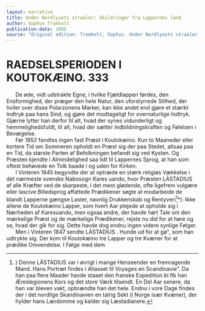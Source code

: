 ```yaml
---
layout: narrative
title: Under Nordlysets straaler: Skildringer fra Lappernes land
author: Sophus Tromholt
publication-date: 1885
source: "Original edition: Tromholt, Sophus. Under Nordlysets straaler: Skildringer fra Lappernes land. Kjøbenhavn: Gyldendalske Boghandels Forlag (F. Hegel & Søn), 1885. Downloaded from Projekt Runeberg (http://runeberg.org/nordlysets/).  Digitized in July 2010 by University of Toronto; adjusted for Projekt Runeberg in July 2013 by Ralph E."
---
```


# RAEDSELSPERIODEN I KOUTOKÆINO. 333  
&nbsp;&nbsp;&nbsp;&nbsp;&nbsp;&nbsp;De øde, vidt udstrakte Egne, i hvilke Fjældlappen førdes, den Ensformighed, der præger den hele Natur, den uforstyrrede Stilhed, der hviler over disse Polarzonens Marker, kan ikke andet end gjøre et stærkt Indtryk paa hans Sind, og gjøre det modtageligt for overnaturlige Indtryk. Gjærne lytter han derfor til alt, hvad der synes vidunderligt og hemmelighedsfuldt, til alt, hvad der sætter Indbildningskraften og Følelsen i Bevægelse.  
&nbsp;&nbsp;&nbsp;&nbsp;&nbsp;&nbsp;Før 1852 fandtes ingen fast Præst i Koutokæino. Kun to Maaneder eller kortere Tid om Sommeren opholdt en Præst sig der paa Stedet, altsaa paa en Tid, da største Parten af Befolkningen befandt sig ved Kysten. Og Præsten kjendte i Almindelighed saa lidt til Lappernes Sprog, at han som oftest behøvede en Tolk baade i og uden for Kirken.  
&nbsp;&nbsp;&nbsp;&nbsp;&nbsp;&nbsp;I Vinteren 1845 begyndte der at optræde en stærk religiøs Vækkelse i det nærmeste svenske Nabosogn Kares uando, hvor Præsten LÄSTADIUS af alle Kræfter ved de skarpeste, i det mest glødende, ofte ligefrem vulgære eller lascive Billedsprog affattede Prædikener søgte at modarbeide de blandt Lapperne gængse Laster, navnlig Drukkenskab og Rentyveri[^1]*). Ikke allene de Koutokæino Lapper, som hvert Aar plejede at opholde sig i Nærheden af Karesuando, men ogsaa andre, der havde hørt Tale om den mærkelige Præst og de mærkelige Prædikener, rejste nu did for at høre og se, hvad der gik for sig. Dette havde dog endnu ingen videre synlige Følger.  
&nbsp;&nbsp;&nbsp;&nbsp;&nbsp;&nbsp;Men i Vinteren 1847 sendte LÄSTADIUS . Hunde ud for at gø", som han udtrykte sig. Der kom til Koutokæino tre Lapper og tre Kvæner for at prædike Omvendelse. I Følge med dem  
[^1]:) Denne LÄSTADIUS var i øvrigt i mange Henseender en fremragende Mand. Hans Portræt findes i Atlasset til Voyages en Scandinavie". Da han paa flere Maader havde staaet den franske Expedition bi flk han Æreslegionens Kors og det store Værk tilsendt. En Del Aar senere, da han var bleven vakt, opbrændte han det hele. Endnu i vore Dage findes der i det nordlige Skandinavien en talrig Sekt (i Norge især Kvæner), der hylder hans Lærdomme og kalder sig Læstadianere.
